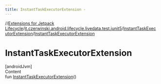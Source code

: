 ```yaml
---
title: InstantTaskExecutorExtension -
---
```

//[Extensions for Jetpack Lifecycle](../../index.html)/[it.czerwinski.android.lifecycle.livedata.test.junit5](../index.html)/[InstantTaskExecutorExtension](index.html)/[InstantTaskExecutorExtension](-instant-task-executor-extension.html)



# InstantTaskExecutorExtension  
[androidJvm]  
Content  
fun [InstantTaskExecutorExtension](-instant-task-executor-extension.html)()  



